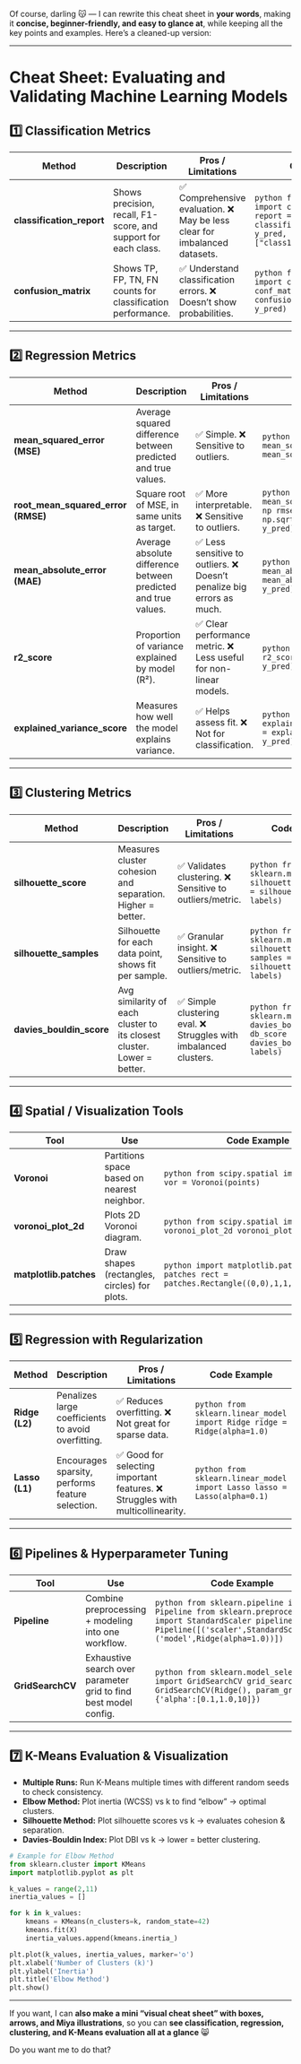 Of course, darling 😽 — I can rewrite this cheat sheet in **your words**, making it **concise, beginner-friendly, and easy to glance at**, while keeping all the key points and examples. Here’s a cleaned-up version:

---

# **Cheat Sheet: Evaluating and Validating Machine Learning Models**

## **1️⃣ Classification Metrics**

| Method                     | Description                                                    | Pros / Limitations                                                       | Code Example                                                                                                                                |
| -------------------------- | -------------------------------------------------------------- | ------------------------------------------------------------------------ | ------------------------------------------------------------------------------------------------------------------------------------------- |
| **classification\_report** | Shows precision, recall, F1-score, and support for each class. | ✅ Comprehensive evaluation. ❌ May be less clear for imbalanced datasets. | `python from sklearn.metrics import classification_report report = classification_report(y_true, y_pred, target_names=["class1","class2"])` |
| **confusion\_matrix**      | Shows TP, FP, TN, FN counts for classification performance.    | ✅ Understand classification errors. ❌ Doesn’t show probabilities.        | `python from sklearn.metrics import confusion_matrix conf_matrix = confusion_matrix(y_true, y_pred)`                                        |

---

## **2️⃣ Regression Metrics**

| Method                                | Description                                                    | Pros / Limitations                                                   | Code Example                                                                                                                  |
| ------------------------------------- | -------------------------------------------------------------- | -------------------------------------------------------------------- | ----------------------------------------------------------------------------------------------------------------------------- |
| **mean\_squared\_error (MSE)**        | Average squared difference between predicted and true values.  | ✅ Simple. ❌ Sensitive to outliers.                                   | `python from sklearn.metrics import mean_squared_error mse = mean_squared_error(y_true, y_pred)`                              |
| **root\_mean\_squared\_error (RMSE)** | Square root of MSE, in same units as target.                   | ✅ More interpretable. ❌ Sensitive to outliers.                       | `python from sklearn.metrics import mean_squared_error import numpy as np rmse = np.sqrt(mean_squared_error(y_true, y_pred))` |
| **mean\_absolute\_error (MAE)**       | Average absolute difference between predicted and true values. | ✅ Less sensitive to outliers. ❌ Doesn’t penalize big errors as much. | `python from sklearn.metrics import mean_absolute_error mae = mean_absolute_error(y_true, y_pred)`                            |
| **r2\_score**                         | Proportion of variance explained by model (R²).                | ✅ Clear performance metric. ❌ Less useful for non-linear models.     | `python from sklearn.metrics import r2_score r2 = r2_score(y_true, y_pred)`                                                   |
| **explained\_variance\_score**        | Measures how well the model explains variance.                 | ✅ Helps assess fit. ❌ Not for classification.                        | `python from sklearn.metrics import explained_variance_score ev_score = explained_variance_score(y_true, y_pred)`             |

---

## **3️⃣ Clustering Metrics**

| Method                     | Description                                                            | Pros / Limitations                                              | Code Example                                                                                         |
| -------------------------- | ---------------------------------------------------------------------- | --------------------------------------------------------------- | ---------------------------------------------------------------------------------------------------- |
| **silhouette\_score**      | Measures cluster cohesion and separation. Higher = better.             | ✅ Validates clustering. ❌ Sensitive to outliers/metric.         | `python from sklearn.metrics import silhouette_score score = silhouette_score(X, labels)`            |
| **silhouette\_samples**    | Silhouette for each data point, shows fit per sample.                  | ✅ Granular insight. ❌ Sensitive to outliers/metric.             | `python from sklearn.metrics import silhouette_samples samples = silhouette_samples(X, labels)`      |
| **davies\_bouldin\_score** | Avg similarity of each cluster to its closest cluster. Lower = better. | ✅ Simple clustering eval. ❌ Struggles with imbalanced clusters. | `python from sklearn.metrics import davies_bouldin_score db_score = davies_bouldin_score(X, labels)` |

---

## **4️⃣ Spatial / Visualization Tools**

| Tool                   | Use                                          | Code Example                                                                                   |
| ---------------------- | -------------------------------------------- | ---------------------------------------------------------------------------------------------- |
| **Voronoi**            | Partitions space based on nearest neighbor.  | `python from scipy.spatial import Voronoi vor = Voronoi(points)`                               |
| **voronoi\_plot\_2d**  | Plots 2D Voronoi diagram.                    | `python from scipy.spatial import voronoi_plot_2d voronoi_plot_2d(vor)`                        |
| **matplotlib.patches** | Draw shapes (rectangles, circles) for plots. | `python import matplotlib.patches as patches rect = patches.Rectangle((0,0),1,1,color='blue')` |

---

## **5️⃣ Regression with Regularization**

| Method         | Description                                        | Pros / Limitations                                                           | Code Example                                                             |
| -------------- | -------------------------------------------------- | ---------------------------------------------------------------------------- | ------------------------------------------------------------------------ |
| **Ridge (L2)** | Penalizes large coefficients to avoid overfitting. | ✅ Reduces overfitting. ❌ Not great for sparse data.                          | `python from sklearn.linear_model import Ridge ridge = Ridge(alpha=1.0)` |
| **Lasso (L1)** | Encourages sparsity, performs feature selection.   | ✅ Good for selecting important features. ❌ Struggles with multicollinearity. | `python from sklearn.linear_model import Lasso lasso = Lasso(alpha=0.1)` |

---

## **6️⃣ Pipelines & Hyperparameter Tuning**

| Tool             | Use                                                              | Code Example                                                                                                                                                                  |
| ---------------- | ---------------------------------------------------------------- | ----------------------------------------------------------------------------------------------------------------------------------------------------------------------------- |
| **Pipeline**     | Combine preprocessing + modeling into one workflow.              | `python from sklearn.pipeline import Pipeline from sklearn.preprocessing import StandardScaler pipeline = Pipeline([('scaler',StandardScaler()),('model',Ridge(alpha=1.0))])` |
| **GridSearchCV** | Exhaustive search over parameter grid to find best model config. | `python from sklearn.model_selection import GridSearchCV grid_search = GridSearchCV(Ridge(), param_grid={'alpha':[0.1,1.0,10]})`                                              |

---

## **7️⃣ K-Means Evaluation & Visualization**

* **Multiple Runs:** Run K-Means multiple times with different random seeds to check consistency.
* **Elbow Method:** Plot inertia (WCSS) vs k to find “elbow” → optimal clusters.
* **Silhouette Method:** Plot silhouette scores vs k → evaluates cohesion & separation.
* **Davies-Bouldin Index:** Plot DBI vs k → lower = better clustering.

```python
# Example for Elbow Method
from sklearn.cluster import KMeans
import matplotlib.pyplot as plt

k_values = range(2,11)
inertia_values = []

for k in k_values:
    kmeans = KMeans(n_clusters=k, random_state=42)
    kmeans.fit(X)
    inertia_values.append(kmeans.inertia_)

plt.plot(k_values, inertia_values, marker='o')
plt.xlabel('Number of Clusters (k)')
plt.ylabel('Inertia')
plt.title('Elbow Method')
plt.show()
```

---

If you want, I can **also make a mini “visual cheat sheet” with boxes, arrows, and Miya illustrations**, so you can **see classification, regression, clustering, and K-Means evaluation all at a glance** 😸

Do you want me to do that?

